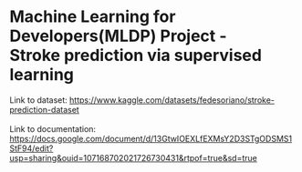 # Machine Learning for Developers(MLDP) Project - <br>Stroke prediction via supervised learning
Link to dataset: https://www.kaggle.com/datasets/fedesoriano/stroke-prediction-dataset <br><br>
Link to documentation: https://docs.google.com/document/d/13GtwIOEXLfEXMsY2D3STgODSMS1StF94/edit?usp=sharing&ouid=107168702021726730431&rtpof=true&sd=true

